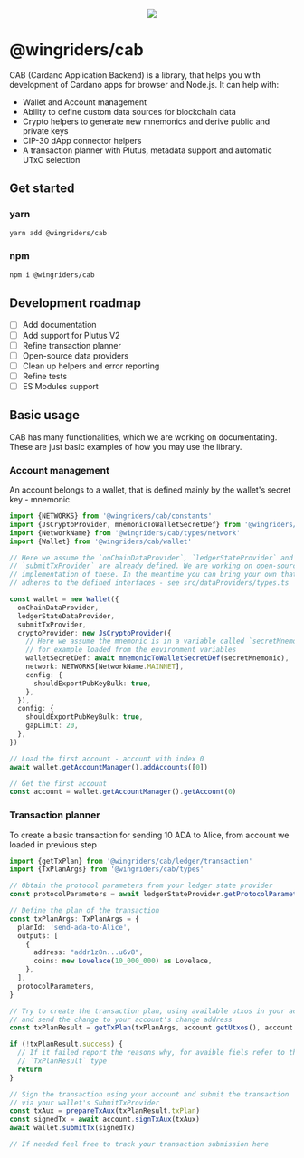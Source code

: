 <p align="center"><img src="https://assets.wingriders.com/wingriders_logo.png" /></p>

# @wingriders/cab

CAB (Cardano Application Backend) is a library, that helps you with development of Cardano apps for browser and Node.js. It can help with:

- Wallet and Account management
- Ability to define custom data sources for blockchain data
- Crypto helpers to generate new mnemonics and derive public and private keys
- CIP-30 dApp connector helpers
- A transaction planner with Plutus, metadata support and automatic UTxO selection

## Get started

### yarn

```sh
yarn add @wingriders/cab
```

### npm

```sh
npm i @wingriders/cab
```

## Development roadmap

* [ ] Add documentation
* [ ] Add support for Plutus V2
* [ ] Refine transaction planner
* [ ] Open-source data providers
* [ ] Clean up helpers and error reporting
* [ ] Refine tests
* [ ] ES Modules support

## Basic usage

CAB has many functionalities, which we are working on documentating. These are just basic examples of how you may use the library.

### Account management
An account belongs to a wallet, that is defined mainly by the wallet's secret key - mnemonic.
```ts
import {NETWORKS} from '@wingriders/cab/constants'
import {JsCryptoProvider, mnemonicToWalletSecretDef} from '@wingriders/cab/crypto'
import {NetworkName} from '@wingriders/cab/types/network'
import {Wallet} from '@wingriders/cab/wallet'

// Here we assume the `onChainDataProvider`, `ledgerStateProvider` and
// `submitTxProvider` are already defined. We are working on open-source
// implementation of these. In the meantime you can bring your own that
// adheres to the defined interfaces - see src/dataProviders/types.ts

const wallet = new Wallet({
  onChainDataProvider,
  ledgerStateDataProvider,
  submitTxProvider,
  cryptoProvider: new JsCryptoProvider({
    // Here we assume the mnemonic is in a variable called `secretMnemonic`
    // for example loaded from the environment variables
    walletSecretDef: await mnemonicToWalletSecretDef(secretMnemonic),
    network: NETWORKS[NetworkName.MAINNET],
    config: {
      shouldExportPubKeyBulk: true,
    },
  }),
  config: {
    shouldExportPubKeyBulk: true,
    gapLimit: 20,
  },
})

// Load the first account - account with index 0
await wallet.getAccountManager().addAccounts([0])

// Get the first account
const account = wallet.getAccountManager().getAccount(0)
```

### Transaction planner

To create a basic transaction for sending 10 ADA to Alice, from account we loaded in previous step
```ts
import {getTxPlan} from '@wingriders/cab/ledger/transaction'
import {TxPlanArgs} from '@wingriders/cab/types'

// Obtain the protocol parameters from your ledger state provider
const protocolParameters = await ledgerStateProvider.getProtocolParameters()

// Define the plan of the transaction
const txPlanArgs: TxPlanArgs = {
  planId: 'send-ada-to-Alice',
  outputs: [
    {
      address: "addr1z8n...u6v8",
      coins: new Lovelace(10_000_000) as Lovelace,
    },
  ],
  protocolParameters,
}

// Try to create the transaction plan, using available utxos in your account
// and send the change to your account's change address
const txPlanResult = getTxPlan(txPlanArgs, account.getUtxos(), account.getChangeAddress())

if (!txPlanResult.success) {
  // If it failed report the reasons why, for avaible fiels refer to the
  // `TxPlanResult` type
  return
}

// Sign the transaction using your account and submit the transaction
// via your wallet's SubmitTxProvider
const txAux = prepareTxAux(txPlanResult.txPlan)
const signedTx = await account.signTxAux(txAux)
await wallet.submitTx(signedTx)

// If needed feel free to track your transaction submission here
```
